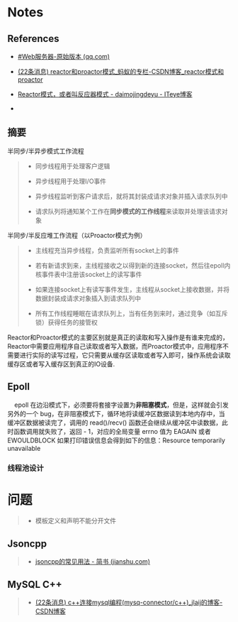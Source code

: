 # Notes

## References

* [#Web服务器-原始版本 (qq.com)](https://mp.weixin.qq.com/mp/appmsgalbum?__biz=MzAxNzU2MzcwMw==&action=getalbum&album_id=1339230165934882817&scene=173&from_msgid=2649274278&from_itemidx=4&count=3&nolastread=1#wechat_redirect)

* [(22条消息) reactor和proactor模式_蚂蚁的专栏-CSDN博客_reactor模式和proactor](https://blog.csdn.net/caiwenfeng_for_23/article/details/8458299)

* [Reactor模式，或者叫反应器模式 - daimojingdeyu - ITeye博客](https://www.iteye.com/blog/daimojingdeyu-828696)

* 

## 摘要

半同步/半异步模式工作流程

> - 同步线程用于处理客户逻辑
> 
> - 异步线程用于处理I/O事件
> 
> - 异步线程监听到客户请求后，就将其封装成请求对象并插入请求队列中
> 
> - 请求队列将通知某个工作在**同步模式的工作线程**来读取并处理该请求对象

半同步/半反应堆工作流程（以Proactor模式为例）

> - 主线程充当异步线程，负责监听所有socket上的事件
> 
> - 若有新请求到来，主线程接收之以得到新的连接socket，然后往epoll内核事件表中注册该socket上的读写事件
> 
> - 如果连接socket上有读写事件发生，主线程从socket上接收数据，并将数据封装成请求对象插入到请求队列中
> 
> - 所有工作线程睡眠在请求队列上，当有任务到来时，通过竞争（如互斥锁）获得任务的接管权

Reactor和Proactor模式的主要区别就是真正的读取和写入操作是有谁来完成的，Reactor中需要应用程序自己读取或者写入数据，而Proactor模式中，应用程序不需要进行实际的读写过程，它只需要从缓存区读取或者写入即可，操作系统会读取缓存区或者写入缓存区到真正的IO设备.

## Epoll

    epoll 在边沿模式下，必须要将套接字设置为**非阻塞模式**，但是，这样就会引发另外的一个 bug，在非阻塞模式下，循环地将读缓冲区数据读到本地内存中，当缓冲区数据被读完了，调用的 read()/recv() 函数还会继续从缓冲区中读数据，此时函数调用就失败了，返回 - 1，对应的全局变量 errno 值为 EAGAIN 或者 EWOULDBLOCK 如果打印错误信息会得到如下的信息：Resource temporarily unavailable

### 线程池设计

# 问题

> * 模板定义和声明不能分开文件

## Jsoncpp

> - [jsoncpp的常见用法 - 简书 (jianshu.com)](https://www.jianshu.com/p/8bb28b570647/)

## MySQL C++

> - [(22条消息) c++连接mysql编程(mysq-connector/c++)_jlaij的博客-CSDN博客](https://blog.csdn.net/chinabhlt/article/details/47726421)
